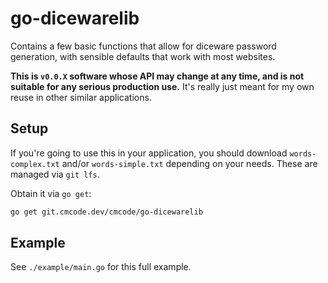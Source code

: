 # go-dicewarelib

Contains a few basic functions that allow for diceware password generation, with sensible defaults that work with most websites.

**This is `v0.0.X` software whose API may change at any time, and is not suitable for any serious production use.** It's really just meant for my own reuse in other similar applications.

## Setup

If you're going to use this in your application, you should download `words-complex.txt` and/or `words-simple.txt` depending on your needs. These are managed via `git lfs`.

Obtain it via `go get`:

```bash
go get git.cmcode.dev/cmcode/go-dicewarelib
```

## Example

See `./example/main.go` for this full example.
